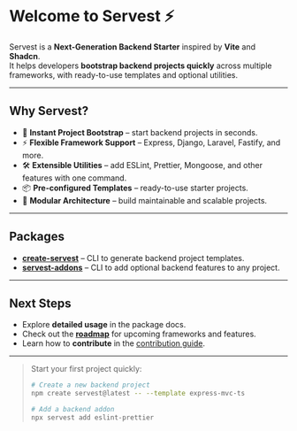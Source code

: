 # Welcome to Servest ⚡

Servest is a **Next-Generation Backend Starter** inspired by **Vite** and **Shadcn**.  
It helps developers **bootstrap backend projects quickly** across multiple frameworks, with ready-to-use templates and optional utilities.

---

## Why Servest?

- 🚀 **Instant Project Bootstrap** – start backend projects in seconds.
- ⚡ **Flexible Framework Support** – Express, Django, Laravel, Fastify, and more.
- 🛠️ **Extensible Utilities** – add ESLint, Prettier, Mongoose, and other features with one command.
- 📦 **Pre-configured Templates** – ready-to-use starter projects.
- 🔩 **Modular Architecture** – build maintainable and scalable projects.

---

## Packages

- **[create-servest](packages/create-servest.md)** – CLI to generate backend project templates.
- **[servest-addons](packages/servest-addons.md)** – CLI to add optional backend features to any project.

---

## Next Steps

- Explore **detailed usage** in the package docs.
- Check out the **[roadmap](roadmap.md)** for upcoming frameworks and features.
- Learn how to **contribute** in the [contribution guide](contribution.md).

---

> Start your first project quickly:
>
> ```bash
> # Create a new backend project
> npm create servest@latest -- --template express-mvc-ts
>
> # Add a backend addon
> npx servest add eslint-prettier
> ```
